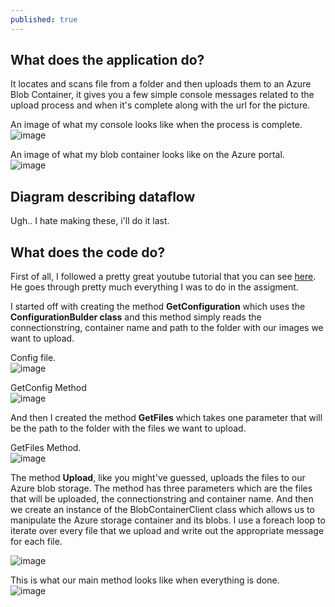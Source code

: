 ```yaml
---
published: true
---
```

## What does the application do?

It locates and scans file from a folder and then uploads them to an Azure Blob Container, it gives you a few simple console messages related to the upload process and when it's complete along with the url for the picture.  

An image of what my console looks like when the process is complete.  
![image](https://user-images.githubusercontent.com/70013388/136730809-cc89f7bf-98f5-4fce-b6ba-7710d965a22e.png)  


An image of what my blob container looks like on the Azure portal.  
![image](https://user-images.githubusercontent.com/70013388/136730998-abf782d1-4431-4316-be91-808dfe283178.png)  

## Diagram describing dataflow 

Ugh.. I hate making these, i'll do it last.

## What does the code do?

First of all, I followed a pretty great youtube tutorial that you can see [here](https://youtu.be/JZWaWAU548g). He goes through pretty much everything I was to do in the assigment.

I started off with creating the method **GetConfiguration** which uses the **ConfigurationBulder class** and this method simply reads the connectionstring, container name and path to the folder with our images we want to upload. 

Config file.  
![image](https://user-images.githubusercontent.com/70013388/136733061-7eecf0d2-ed34-4040-aa4b-dde1eb1adf59.png)  

GetConfig Method  
![image](https://user-images.githubusercontent.com/70013388/136733093-338cfb01-8fff-480a-95e1-f2c02cdcfb83.png)


And then I created the method **GetFiles** which takes one parameter that will be the path to the folder with the files we want to upload.  

GetFiles Method.  
![image](https://user-images.githubusercontent.com/70013388/136733160-e7362f6d-ca13-41ac-aab8-048477cd2db2.png)  

The method **Upload**, like you might've guessed, uploads the files to our Azure blob storage. The method has three parameters which are the files that will be uploaded, the connectionstring and container name.
And then we create an instance of the BlobContainerClient class which allows us to manipulate the Azure storage container and its blobs. I use a foreach loop to iterate over every file that we upload and write out the appropriate message for each file.

![image](https://user-images.githubusercontent.com/70013388/136733383-9fd86687-39eb-4c30-9273-74463cda524b.png)  

This is what our main method looks like when everything is done.  
![image](https://user-images.githubusercontent.com/70013388/136733449-2f9edbba-7bdf-459d-b628-dfe725324a8a.png)  

